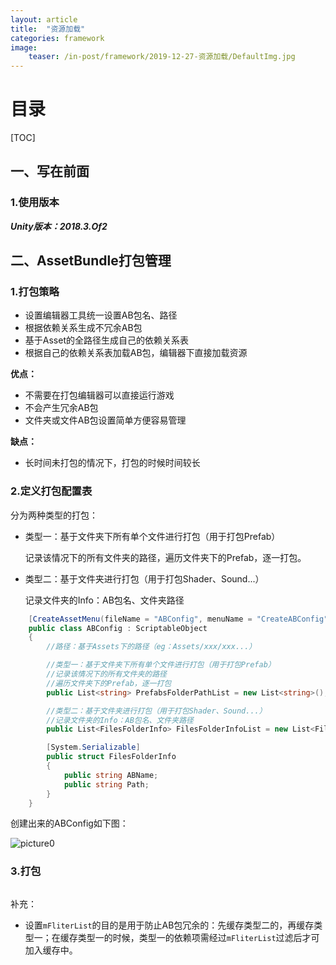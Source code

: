 ```yaml
---
layout: article
title:  "资源加载"
categories: framework
image:
    teaser: /in-post/framework/2019-12-27-资源加载/DefaultImg.jpg
---
```


# 目录

[TOC]

## 一、写在前面

### 1.使用版本

***Unity版本：2018.3.Of2***

## 二、AssetBundle打包管理

### 1.打包策略

- 设置编辑器工具统一设置AB包名、路径
- 根据依赖关系生成不冗余AB包
- 基于Asset的全路径生成自己的依赖关系表
- 根据自己的依赖关系表加载AB包，编辑器下直接加载资源

**优点：**

- 不需要在打包编辑器可以直接运行游戏
- 不会产生冗余AB包
- 文件夹或文件AB包设置简单方便容易管理

**缺点：**

- 长时间未打包的情况下，打包的时候时间较长

### 2.定义打包配置表

分为两种类型的打包：

- 类型一：基于文件夹下所有单个文件进行打包（用于打包Prefab）

  记录该情况下的所有文件夹的路径，遍历文件夹下的Prefab，逐一打包。

- 类型二：基于文件夹进行打包（用于打包Shader、Sound...）

  记录文件夹的Info：AB包名、文件夹路径

````csharp
    [CreateAssetMenu(fileName = "ABConfig", menuName = "CreateABConfig", order = 1)]
    public class ABConfig : ScriptableObject
    {
        //路径：基于Assets下的路径（eg：Assets/xxx/xxx...）

        //类型一：基于文件夹下所有单个文件进行打包（用于打包Prefab）
        //记录该情况下的所有文件夹的路径
        //遍历文件夹下的Prefab，逐一打包
        public List<string> PrefabsFolderPathList = new List<string>();

        //类型二：基于文件夹进行打包（用于打包Shader、Sound...）
        //记录文件夹的Info：AB包名、文件夹路径
        public List<FilesFolderInfo> FilesFolderInfoList = new List<FilesFolderInfo>();

        [System.Serializable]
        public struct FilesFolderInfo
        {
            public string ABName;
            public string Path;
        }
    }
````

创建出来的ABConfig如下图：

![picture0](https://huskytgame.github.io/images/in-post/framework/2019-12-27-资源加载/ScreenShot000.png)

### 3.打包

````csharp

````

补充：

- 设置``mFliterList``的目的是用于防止AB包冗余的：先缓存类型二的，再缓存类型一；在缓存类型一的时候，类型一的依赖项需经过``mFliterList``过滤后才可加入缓存中。



